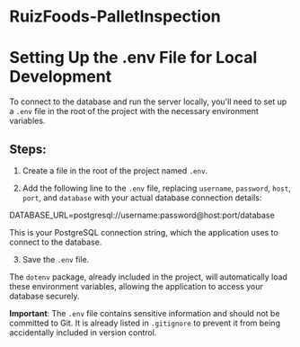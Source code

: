 # RuizFoods-PalletInspection
# Setting Up the .env File for Local Development

To connect to the database and run the server locally, you'll need to set up a `.env` file in the root of the project with the necessary environment variables.

## Steps:

1. Create a file in the root of the project named `.env`.

2. Add the following line to the `.env` file, replacing `username`, `password`, `host`, `port`, and `database` with your actual database connection details:

DATABASE_URL=postgresql://username:password@host:port/database

This is your PostgreSQL connection string, which the application uses to connect to the database.

3. Save the `.env` file.

The `dotenv` package, already included in the project, will automatically load these environment variables, allowing the application to access your database securely.

**Important**: The `.env` file contains sensitive information and should not be committed to Git. It is already listed in `.gitignore` to prevent it from being accidentally included in version control.
